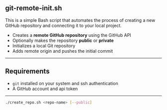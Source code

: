 ## git-remote-init.sh

This is a simple Bash script that automates the process of creating a new GitHub repository and connecting it to your local project.
- Creates a **remote GitHub repository** using the GitHub API
- Optionally makes the repository **public** or **private**
- Initializes a local Git repository 
- Adds remote origin and pushes the initial commit

---

## Requirements

- `git` installed on your system and ssh authentication
-  A GitHub account and api token

---

```bash
./create_repo.sh <repo-name> [--public]

